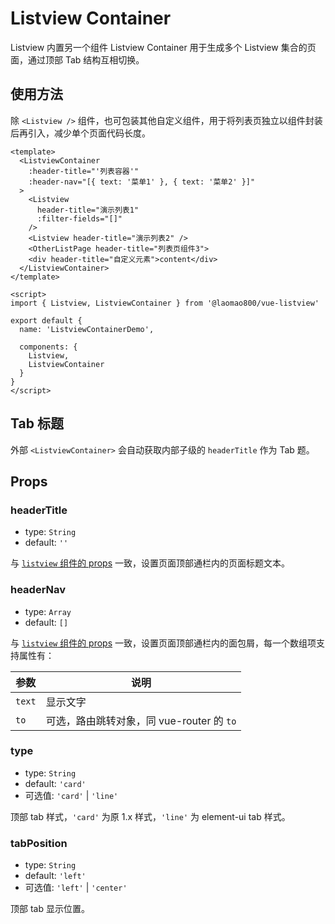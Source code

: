 # Listview Container

Listview 内置另一个组件 Listview Container 用于生成多个 Listview 集合的页面，通过顶部 Tab 结构互相切换。

## 使用方法

除 `<Listview />` 组件，也可包装其他自定义组件，用于将列表页独立以组件封装后再引入，减少单个页面代码长度。

```vue
<template>
  <ListviewContainer
    :header-title="'列表容器'"
    :header-nav="[{ text: '菜单1' }, { text: '菜单2' }]"
  >
    <Listview
      header-title="演示列表1"
      :filter-fields="[]"
    />
    <Listview header-title="演示列表2" />
    <OtherListPage header-title="列表页组件3">
    <div header-title="自定义元素">content</div>
  </ListviewContainer>
</template>

<script>
import { Listview, ListviewContainer } from '@laomao800/vue-listview'

export default {
  name: 'ListviewContainerDemo',

  components: {
    Listview,
    ListviewContainer
  }
}
</script>
```

## Tab 标题

外部 `<ListviewContainer>` 会自动获取内部子级的 `headerTitle` 作为 Tab 题。

## Props

### headerTitle

- type: `String`
- default: `''`

与 [`listview` 组件的 props](props.md#headertitle) 一致，设置页面顶部通栏内的页面标题文本。

### headerNav

- type: `Array`
- default: `[]`

与 [`listview` 组件的 props](props.md#headernav) 一致，设置页面顶部通栏内的面包屑，每一个数组项支持属性有：

| 参数   | 说明                                      |
| ------ | ----------------------------------------- |
| `text` | 显示文字                                  |
| `to`   | 可选，路由跳转对象，同 vue-router 的 `to` |

### type

- type: `String`
- default: `'card'`
- 可选值: `'card'` | `'line'`

顶部 tab 样式，`'card'` 为原 1.x 样式，`'line'` 为 element-ui tab 样式。

### tabPosition

- type: `String`
- default: `'left'`
- 可选值: `'left'` | `'center'`

顶部 tab 显示位置。
